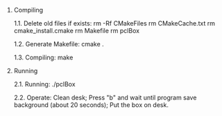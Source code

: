 1. Compiling

    1.1. Delete old files if exists:
        rm -Rf CMakeFiles
        rm CMakeCache.txt
        rm cmake_install.cmake
        rm Makefile
        rm pclBox

    1.2. Generate Makefile:
        cmake .

    1.3. Compiling:
        make

2. Running

    2.1. Running:
        ./pclBox

    2.2. Operate:
        Clean desk;
        Press "b" and wait until program save background (about 20 seconds);
        Put the box on desk.